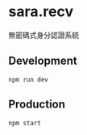 # sara.recv

無密碼式身分認證系統

## Development

```shell
npm run dev
```

## Production

```shell
npm start
```
